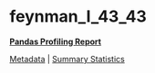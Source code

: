 # feynman_I_43_43

[**Pandas Profiling Report**](https://epistasislab.github.io/pmlb/profile/feynman_I_43_43.html)

[Metadata](metadata.yaml) | [Summary Statistics](summary_stats.tsv)

